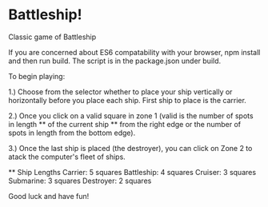 # Battleship!
Classic game of Battleship

If you are concerned about ES6 compatability with your browser, npm install and then run build. The script is in the package.json under build.

To begin playing:

1.) Choose from the selector whether to place your ship vertically or horizontally before you place each ship. First ship to place is the carrier. 

2.) Once you click on a valid square in zone 1 (valid is the number of spots in length ** of the current ship ** from the right edge or the number of spots in length from the bottom edge).

3.) Once the last ship is placed (the destroyer), you can click on Zone 2 to atack the computer's fleet of ships.

** Ship Lengths 
Carrier: 5 squares
Battleship: 4 squares
Cruiser: 3 squares
Submarine: 3 squares
Destroyer: 2 squares

Good luck and have fun!
